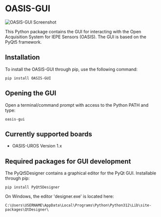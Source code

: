 # OASIS-GUI

![OASIS-GUI Screenshot](https://gitlab.com/oasis-acquisition/oasis-gui/-/raw/main/oasis_gui.png)

This Python package contains the GUI for interacting with the Open Acquisition System for IEPE Sensors (OASIS). The GUI is based on the PyQt5 framework.

## Installation

To install the OASIS-GUI through pip, use the following command:

`pip install OASIS-GUI`

## Opening the GUI

Open a terminal/command prompt with access to the Python PATH and type:

`oasis-gui`

## Currently supported boards

- OASIS-UROS Version 1.x

## Required packages for GUI development

The PyQt5Designer contains a graphical editor for the PyQt GUI. Installable through pip:

`pip install PyQt5Designer`

On Windows, the editor 'designer.exe' is located here:

`C:\Users\USERNAME\AppData\Local\Programs\Python\Python312\Lib\site-packages\QtDesigner\`

